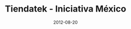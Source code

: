 ---
title: Tiendatek - Iniciativa México
date: 2012-08-20
external_link: https://www.youtube.com/watch?v=FYIg1tFkPqg
thumbnail: /assets/press/20120820-iniciativamx.png
in_home: true
---